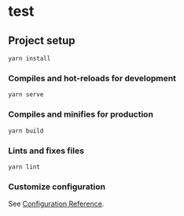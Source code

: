 # test

## Project setup
```
yarn install
```

### Compiles and hot-reloads for development
```
yarn serve
```

### Compiles and minifies for production
```
yarn build
```

### Lints and fixes files
```
yarn lint
```

### Customize configuration
See [Configuration Reference](https://cli.vuejs.org/config/).

<!-- Installed Vue.js and created the template. 
Then linked Bootstrap 5 from CDN.
A bootstrap grid system has been used to create the page layout. 
Also, custom CSS was written for album images.
Fetch API has been used to fetch data from a local JSON file. Then used this data for displaying in the Vue template.
 
Tools used:
-Vue.js ( I consider Vue.js as a modern framework that is fast, reliable, and well-documented.)
-Bootstrap (Modern and popular CSS framework. Using to create responsive, mobile-first front-end web design. Fast and reliable.)
-Fetch API (The fetch() method is modern and powerful. Supported by all modern browsers.) -->

